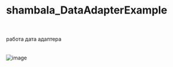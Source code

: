 # shambala_DataAdapterExample
<br /><br /> работа дата адаптера<br /><br /><br />
![image](https://github.com/fishman123456/shambala_DataAdapterExample/assets/106389581/cd2db8e6-7209-40e8-9ee4-85233bcde3e1)

